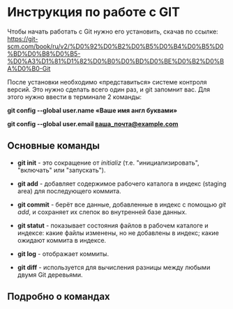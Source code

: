 # Инструкция по работе с GIT

Чтобы начать работать с Git нужно его установить, скачав по ссылке: 
 https://git-scm.com/book/ru/v2/%D0%92%D0%B2%D0%B5%D0%B4%D0%B5%D0%BD%D0%B8%D0%B5-%D0%A3%D1%81%D1%82%D0%B0%D0%BD%D0%BE%D0%B2%D0%BA%D0%B0-Git

После установки необходимо «представиться» системе контроля версий. Это нужно сделать всего один раз, и git запомнит вас. Для этого нужно ввести в терминале 2 команды:

**git config --global user.name «Ваше имя англ буквами»**

**git config --global user.email ваша_почта@example.com**

## Основные команды

- **git init** - это сокращение от _initializ_ (т.е. "инициализировать", "включать" или "запускать").

- **git add** - добавляет содержимое рабочего каталога в индекс (staging area) для последующего коммита.

- **git commit** - берёт все данные, добавленные в индекс с помощью _git add_, и сохраняет их слепок во внутренней базе данных.

- **git statut** - показывает состояния файлов в рабочем каталоге и индексе: какие файлы изменены, но не добавлены в индекс; какие ожидают коммита в индексе.

- **git log** - отображает коммиты.

- **git diff** - используется для вычисления разницы между любыми двумя Git деревьями.

## Подробно о командах